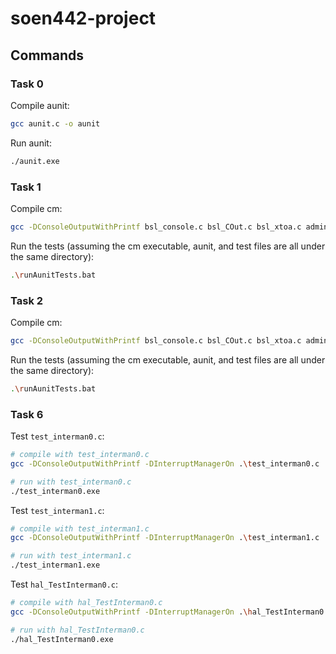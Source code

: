 # soen442-project

## Commands

### Task 0

Compile aunit:
```bash
gcc aunit.c -o aunit
```

Run aunit:
```bash
./aunit.exe
```

### Task 1

Compile cm:
```bash
gcc -DConsoleOutputWithPrintf bsl_console.c bsl_COut.c bsl_xtoa.c admin.c hal.c ioreg.c out.c vm.c vmstack.c -o cm
```

Run the tests (assuming the cm executable, aunit, and test files are all under the same directory):
```bash
.\runAunitTests.bat
```

### Task 2

Compile cm:
```bash
gcc -DConsoleOutputWithPrintf bsl_console.c bsl_COut.c bsl_xtoa.c admin.c hal.c ioreg.c out.c vm.c vmstack.c -o cm
```

Run the tests (assuming the cm executable, aunit, and test files are all under the same directory):
```bash
.\runAunitTests.bat
```

### Task 6

Test `test_interman0.c`:
```bash
# compile with test_interman0.c
gcc -DConsoleOutputWithPrintf -DInterruptManagerOn .\test_interman0.c .\hal_interman.c ./bsl_interman.c bsl_console.c bsl_COut.c bsl_xtoa.c hal.c ioreg.c out.c vm.c vmstack.c -o test_interman0

# run with test_interman0.c
./test_interman0.exe
```

Test `test_interman1.c`:
```bash
# compile with test_interman1.c
gcc -DConsoleOutputWithPrintf -DInterruptManagerOn .\test_interman1.c .\hal_interman.c ./bsl_interman.c bsl_console.c bsl_COut.c bsl_xtoa.c hal.c ioreg.c out.c vm.c vmstack.c -o test_interman1

# run with test_interman1.c
./test_interman1.exe
```

Test `hal_TestInterman0.c`:
```bash
# compile with hal_TestInterman0.c
gcc -DConsoleOutputWithPrintf -DInterruptManagerOn .\hal_TestInterman0.c .\hal_interman.c ./bsl_interman.c bsl_console.c bsl_COut.c bsl_xtoa.c hal.c ioreg.c out.c vm.c vmstack.c -o hal_TestInterman0

# run with hal_TestInterman0.c
./hal_TestInterman0.exe
```
